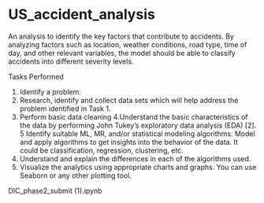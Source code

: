 # US_accident_analysis
An analysis to identify the key factors that contribute to accidents. By analyzing factors such as location, weather conditions, road type, time of day, and other relevant variables, the model should be able to classify accidents into different severity levels. 

Tasks Performed

1. Identify a problem. 
2. Research, identify and collect data sets which will help address the problem identified in Task 1.
3. Perform basic data cleaning
4.Understand the basic characteristics of the data by performing John Tukey’s exploratory data
analysis (EDA) [2]. 
5 Identify suitable ML, MR, and/or statistical modeling algorithms. Model and apply algorithms to
get insights into the behavior of the data. It could be classification, regression, clustering, etc.
6. Understand and explain the differences in each of the algorithms used. 
7. Visualize the analytics using appropriate charts and graphs. You can use Seaborn or any other
plotting tool.

DIC_phase2_submit (1).ipynb

